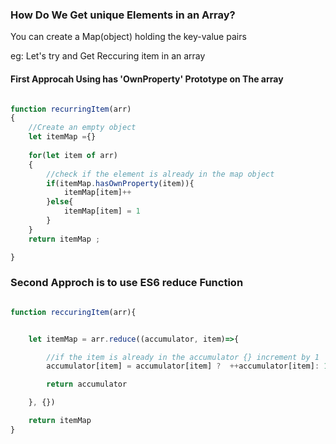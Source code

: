 ### How Do We Get unique Elements in an Array?

You can create a Map(object) holding the key-value pairs

eg: Let's try and Get Reccuring item  in an array
#### First Approcah Using has 'OwnProperty' Prototype on The array

```javascript

function recurringItem(arr)
{
	//Create an empty object
	let itemMap ={}
	
	for(let item of arr)
	{
		//check if the element is already in the map object
		if(itemMap.hasOwnProperty(item)){
			itemMap[item]++
		}else{
			itemMap[item] = 1
		}
	}
	return itemMap ;

}
```

### Second Approch is to use ES6 reduce Function

```javascript

function reccuringItem(arr){


	let itemMap = arr.reduce((accumulator, item)=>{

		//if the item is already in the accumulator {} increment by 1
		accumulator[item] = accumulator[item] ?  ++accumulator[item]: 1

		return accumulator

	}, {})

	return itemMap
}
```